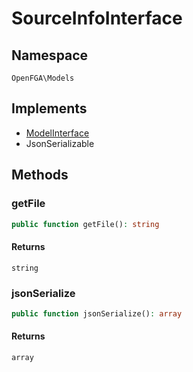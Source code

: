 # SourceInfoInterface


## Namespace
`OpenFGA\Models`

## Implements
* [ModelInterface](Models/ModelInterface.md)
* JsonSerializable



## Methods
### getFile


```php
public function getFile(): string
```



#### Returns
`string`

### jsonSerialize


```php
public function jsonSerialize(): array
```



#### Returns
`array`

